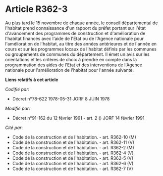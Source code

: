 # Article R362-3

Au plus tard le 15 novembre de chaque année, le conseil départemental de l'habitat prend connaissance d'un rapport du préfet
portant sur l'état d'avancement des programmes de construction et d'amélioration de l'habitat financés avec l'aide de l'Etat
ou de l'Agence nationale pour l'amélioration de l'habitat, au titre des années antérieures et de l'année en cours et sur les
programmes locaux de l'habitat définis par les communes ou groupements de communes du département. Il émet un avis sur les
orientations et les critères de choix à prendre en compte dans la programmation des aides de l'Etat et des interventions de
l'Agence nationale pour l'amélioration de l'habitat pour l'année suivante.

**Liens relatifs à cet article**

_Codifié par_:

  - Décret n°78-622 1978-05-31 JORF 8 JUIN 1978

_Modifié par_:

  - Décret n°91-162 du 12 février 1991 - art. 2 () JORF 14 février 1991

_Cité par_:

  - Code de la construction et de l'habitation. - art. R362-10 (M)
  - Code de la construction et de l'habitation. - art. R362-11 (V)
  - Code de la construction et de l'habitation. - art. R362-2 (M)
  - Code de la construction et de l'habitation. - art. R362-4 (V)
  - Code de la construction et de l'habitation. - art. R362-5 (V)
  - Code de la construction et de l'habitation. - art. R362-6 (V)
  - Code de la construction et de l'habitation. - art. R362-7 (V)
